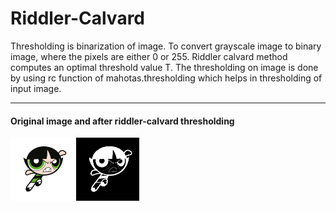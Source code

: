 # Riddler-Calvard

Thresholding is binarization of image. To convert grayscale image to binary image, where the pixels are either 0 or 255. Riddler calvard method computes an optimal threshold value T. The thresholding on image is done by using rc function of mahotas.thresholding which helps in thresholding of input image. 

---

#### Original image and after riddler-calvard thresholding
<img src = "ppp" width = "20%" />
<img src = "new.png" width = " 20%" />
